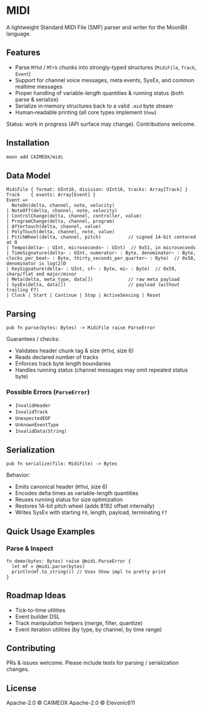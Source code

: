 # MIDI

A lightweight Standard MIDI File (SMF) parser and writer for the MoonBit language.

## Features

- Parse `MThd` / `MTrk` chunks into strongly-typed structures (`MidiFile`, `Track`, `Event`)
- Support for channel voice messages, meta events, SysEx, and common realtime messages
- Proper handling of variable-length quantities & running status (both parse & serialize)
- Serialize in‑memory structures back to a valid `.mid` byte stream
- Human‑readable printing (all core types implement `Show`)

Status: work in progress (API surface may change). Contributions welcome.

## Installation

```bash
moon add CAIMEOX/midi
```

## Data Model

```text
MidiFile { format: UInt16, division: UInt16, tracks: Array[Track] }
Track    { events: Array[Event] }
Event =>
  NoteOn(delta, channel, note, velocity)
| NoteOff(delta, channel, note, velocity)
| ControlChange(delta, channel, controller, value)
| ProgramChange(delta, channel, program)
| Aftertouch(delta, channel, value)
| PolyTouch(delta, channel, note, value)
| PitchWheel(delta, channel, pitch)          // signed 14-bit centered at 0
| Tempo(delta~ : UInt, microseconds~ : UInt)  // 0x51, in microseconds
| TimeSignature(delta~ : UInt, numerator~ : Byte, denominator~ : Byte, clocks_per_beat~ : Byte, thirty_seconds_per_quarter~ : Byte)  // 0x58, denominator is log(2)D
| KeySignature(delta~ : UInt, sf~ : Byte, mi~ : Byte)  // 0x59, sharp/flat and major/minor
| Meta(delta, meta_type, data[])             // raw meta payload
| SysEx(delta, data[])                       // payload (without trailing F7)
| Clock | Start | Continue | Stop | ActiveSensing | Reset
```

## Parsing

```moonbit
pub fn parse(bytes: Bytes) -> MidiFile raise ParseError
```

Guarantees / checks:

- Validates header chunk tag & size (`MThd`, size 6)
- Reads declared number of tracks
- Enforces track byte length boundaries
- Handles running status (channel messages may omit repeated status byte)

### Possible Errors (`ParseError`)

- `InvalidHeader`
- `InvalidTrack`
- `UnexpectedEOF`
- `UnknownEventType`
- `InvalidData(String)`

## Serialization

```moonbit
pub fn serialize(file: MidiFile) -> Bytes
```

Behavior:

- Emits canonical header (`MThd`, size 6)
- Encodes delta times as variable-length quantities
- Reuses running status for size optimization
- Restores 14-bit pitch wheel (adds 8192 offset internally)
- Writes SysEx with starting `F0`, length, payload, terminating `F7`

## Quick Usage Examples

### Parse & Inspect

```moonbit
fn demo(bytes: Bytes) raise @midi.ParseError {
  let mf = @midi.parse(bytes)
  println(mf.to_string()) // Uses Show impl to pretty print
}
```

## Roadmap Ideas

<!-- - Helper constructors & decoders for tempo (0x51), time signature (0x58), key signature (0x59) -->
- Tick-to-time utilities
- Event builder DSL
- Track manipulation helpers (merge, filter, quantize)
- Event iteration utilities (by type, by channel, by time range)

## Contributing

PRs & issues welcome. Please include tests for parsing / serialization changes.

## License

Apache-2.0 © CAIMEOX
Apache-2.0 © Elevonic611